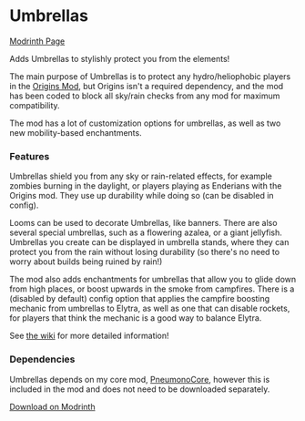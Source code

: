 # Umbrellas

[Modrinth Page](https://modrinth.com/project/dgTb67Ox)

Adds Umbrellas to stylishly protect you from the elements!

The main purpose of Umbrellas is to protect any hydro/heliophobic players in the [Origins Mod](https://modrinth.com/project/3BeIrqZR), but Origins isn't a required dependency,
and the mod has been coded to block all sky/rain checks from any mod for maximum compatibility.

The mod has a lot of customization options for umbrellas, as well as two new mobility-based enchantments.

### Features

Umbrellas shield you from any sky or rain-related effects, for example zombies burning in the daylight, or players playing as Enderians with the Origins mod.
They use up durability while doing so (can be disabled in config).

Looms can be used to decorate Umbrellas, like banners. There are also several special umbrellas, such as a flowering azalea, or a giant jellyfish.
Umbrellas you create can be displayed in umbrella stands, where they can protect you from the rain without losing durability (so there's no need to worry about builds being ruined by rain!)

The mod also adds enchantments for umbrellas that allow you to glide down from high places, or boost upwards in the smoke from campfires.
There is a (disabled by default) config option that applies the campfire boosting mechanic from umbrellas to Elytra, as well as one that can disable rockets, for players that think the mechanic is a good way to balance Elytra.

See [the wiki](https://github.com/PneumonoIsNotAvailable/Umbrellas/wiki) for more detailed information!

### Dependencies

Umbrellas depends on my core mod, [PneumonoCore](https://modrinth.com/project/ZLKQjA7t), however this is included in the mod and does not need to be downloaded separately.

[Download on Modrinth](https://modrinth.com/project/dgTb67Ox)